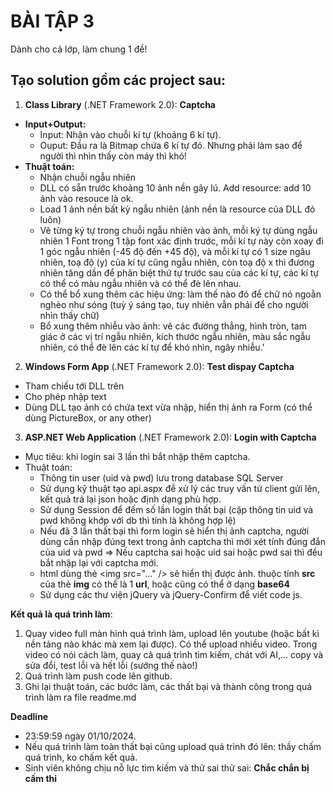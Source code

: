 # BÀI TẬP 3 #

Dành cho cả lớp, làm chung 1 đề!

## Tạo solution gồm các project sau:
1. **Class Library** (.NET Framework 2.0): **Captcha**
  - **Input+Output:**
    + Input: Nhận vào chuỗi kí tự (khoảng 6 kí tự).
    + Ouput: Đầu ra là Bitmap chứa 6 kí tự đó. Nhưng phải làm sao để người thì nhìn thấy còn máy thì khó!
  - **Thuật toán:**
    + Nhận chuỗi ngẫu nhiên
    + DLL có sẵn trước khoảng 10 ảnh nền gây lú. Add resource: add 10 ảnh vào resouce là ok.
    + Load 1 ảnh nền bất kỳ ngẫu nhiên (ảnh nền là resource của DLL đó luôn)
    + Vẽ từng ký tự trong chuỗi ngẫu nhiên vào ảnh, mỗi ký tự dùng ngẫu nhiên 1 Font trong 1 tập font xác định trước, mỗi kí tự này còn xoay đi 1 góc ngẫu nhiên (-45 độ đến +45 độ), và mỗi kí tự có 1 size ngâu nhiên, toạ độ (y) của kí tự cũng ngẫu nhiên, còn toạ độ x thì đương nhiên tăng dần để phân biệt thứ tự trước sau của các kí tự, các kí tự có thể có màu ngẫu nhiên và có thể đè lên nhau.
    + Có thể bổ xung thêm các hiệu ứng: làm thế nào đó để chữ nó ngoằn nghèo như sóng (tuỳ ý sáng tạo, tuy nhiên vẫn phải để cho người nhìn thấy chữ)
    + Bổ xung thêm nhiễu vào ảnh: vẽ các đường thẳng, hình tròn, tam giác ở các vị trí ngẫu nhiên, kích thước ngẫu nhiên, màu sắc ngẫu nhiên, có thể đè lên các kí tự để khó nhìn, ngây nhiễu.'
2. **Windows Form App** (.NET Framework 2.0): **Test dispay Captcha**
  - Tham chiếu tới DLL trên
  - Cho phép nhập text
  - Dùng DLL tạo ảnh có chứa text vừa nhập, hiển thị ảnh ra Form (có thể dùng PictureBox, or any other)
3. **ASP.NET Web Application** (.NET Framework 2.0): **Login with Captcha**
  - Mục tiêu: khi login sai 3 lần thì bắt nhập thêm captcha.
  - Thuật toán:
    + Thông tin user (uid và pwd) lưu trong database SQL Server
    + Sử dụng kỹ thuật tạo api.aspx để xử lý các truy vấn từ client gửi lên, kết quả trả lại json hoặc định dạng phù hợp.
    + Sử dụng Session để đếm số lần login thất bại (cặp thông tin uid và pwd không khớp với db thì tính là không hợp lệ)
    + Nếu đã 3 lần thất bại thì form login sẽ hiển thị ảnh captcha, người dùng cần nhập đúng text trong ảnh captcha thì mới xét tính đúng đắn của uid và pwd => Nếu captcha sai hoặc uid sai hoặc pwd sai thì đều bắt nhập lại với captcha mới.
    + html dùng thẻ &lt;img src="..." /&gt; sẽ hiển thị được ảnh. thuộc tính **src** của thẻ **img** có thể là 1 **url**, hoặc cũng có thể ở dạng **base64**
    + Sử dụng các thư viện jQuery và jQuery-Confirm để viết code js.

**Kết quả là quá trình làm**: 
  1. Quay video full màn hình quá trình làm, upload lên youtube (hoặc bất kì nền tảng nào khác mà xem lại được). Có thể upload nhiều video. Trong video có nói cách làm, quay cả quá trình tìm kiếm, chát với AI,... copy và sửa đổi, test lỗi và hết lỗi (sướng thế nào!)
  2. Quá trình làm push code lên github.
  3. Ghi lại thuật toán, các bước làm, các thất bại và thành công trong quá trình làm ra file readme.md

**Deadline**
  - 23:59:59 ngày 01/10/2024.
  - Nếu quá trình làm toàn thất bại cũng upload quá trình đó lên: thầy chấm quá trình, ko chấm kết quả.
- Sinh viên không chịu nỗ lực tìm kiếm và thử sai thử sai: **Chắc chắn bị cấm thi**
